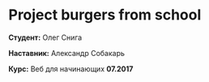 # Project burgers from school

**Студент:** Олег Снига

**Наставник:** Александр Собакарь

**Курс:** Веб для начинающих **07.2017**
